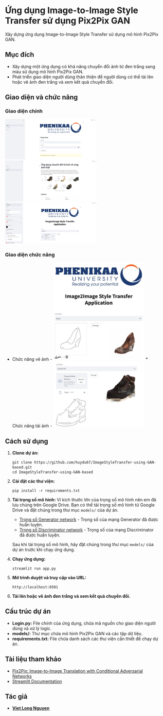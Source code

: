 # Ứng dụng Image-to-Image Style Transfer sử dụng Pix2Pix GAN

Xây dựng ứng dụng Image-to-Image Style Transfer sử dụng mô hình Pix2Pix GAN.

## Mục đích
- Xây dựng một ứng dụng có khả năng chuyển đổi ảnh từ đen trắng sang màu sử dụng mô hình Pix2Pix GAN.
- Phát triển giao diện người dùng thân thiện để người dùng có thể tải lên hoặc vẽ ảnh đen trắng và xem kết quả chuyển đổi.

## Giao diện và chức năng
### Giao diện chính
<img src="images/login_interface.jpg" width="300" height="auto" />  <img src="images/home_interface.jpg" width="300" height="auto" /> <img src="images/function_interface.jpg" width="300" height="auto" />

### Giao diện chức năng
* Chức năng vẽ ảnh - <img src="images/draw_options.jpg" width="300" height="auto" /> * Chức năng tải ảnh - <img src="images/upload_file_option.jpg" width="300" height="auto" />
  

  
## Cách sử dụng
1. **Clone dự án:**
    ```
    git clone https://github.com/huydu67/ImageStyleTransfer-using-GAN-based.git
    cd ImageStyleTransfer-using-GAN-based
    ```

2. **Cài đặt các thư viện:**
    ```
    pip install -r requirements.txt
    ```
3. **Tải trọng số mô hình:**
    Vì kích thước lớn của trọng số mô hình nên em đã lưu chúng trên Google Drive. Bạn có thể tải trọng số mô hình từ Google Drive và đặt chúng trong thư mục `models/` của dự án.

    - [Trọng số Generator network](https://drive.google.com/file/d/1wFPAjRY-WgQKj4XGHbIaBF4USSQkPleu/view?usp=sharing) - Trọng số của mạng Generator đã được huấn luyện.
    - [Trọng số Discriminator network](https://drive.google.com/file/d/1JsD9Z7jfh3UXSf2WFeAUjw8Co90EZ7Vj/view?usp=sharing) - Trọng số của mạng Discriminator đã được huấn luyện.

    Sau khi tải trọng số mô hình, hãy đặt chúng trong thư mục `models/` của dự án trước khi chạy ứng dụng.



4. **Chạy ứng dụng:**
    ```
    streamlit run app.py
    ```

5. **Mở trình duyệt và truy cập vào URL:**
    ```
    http://localhost:8501
    ```

6. **Tải lên hoặc vẽ ảnh đen trắng và xem kết quả chuyển đổi.**

## Cấu trúc dự án
- **Login.py:** File chính của ứng dụng, chứa mã nguồn cho giao diện người dùng và xử lý logic.
- **models/:** Thư mục chứa mô hình Pix2Pix GAN và các tập dữ liệu.
- **requirements.txt:** File chứa danh sách các thư viện cần thiết để chạy dự án.

## Tài liệu tham khảo
- [Pix2Pix: Image-to-Image Translation with Conditional Adversarial Networks](https://arxiv.org/abs/1611.07004)
- [Streamlit Documentation](https://docs.streamlit.io/)

## Tác giả
- **[Viet Long Nguyen](https://github.com/longsogood)**
